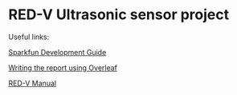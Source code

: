 # RED-V Ultrasonic sensor project

Useful links:  

[Sparkfun Development Guide](https://learn.sparkfun.com/tutorials/red-v-development-guide)  

[Writing the report using Overleaf](https://www.overleaf.com/8795588922mwymcdbbwtnq)  

[RED-V Manual](https://cdn.sparkfun.com/assets/7/f/0/2/7/fe310-g002-manual-v19p05.pdf)
